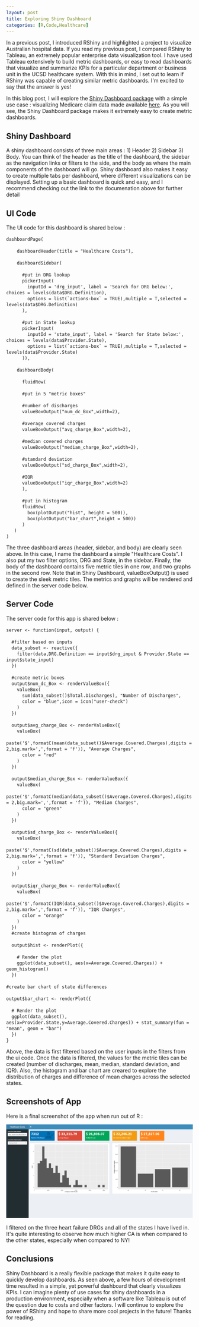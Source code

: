 ```yaml
---
layout: post
title: Exploring Shiny Dashboard
categories: [R,Code,Healthcare]
---
```


In a previous post, I introduced RShiny and highlighted a project to visualize Australian hospital data.  If you read my previous post, I compared RShiny to Tableau, an extremely popular enterprise data visualization tool. I have used Tableau extensively to build metric dashboards, or easy to read dashboards that visualize and summarize KPIs for a particular department or business unit in the UCSD healthcare system.  With this in mind, I set out to learn if RShiny was capable of creating similar metric dashboards.  I'm excited to say that the answer is yes!

In this blog post, I will explore the [Shiny Dashboard package](https://rstudio.github.io/shinydashboard/) with a simple use case : visualizing Medicare claim data made available [here](https://www.cms.gov/Research-Statistics-Data-and-Systems/Statistics-Trends-and-Reports/Medicare-Provider-Charge-Data/Inpatient).  As you will see, the Shiny Dashboard package makes it extremely easy to create metric dashboards. 

## Shiny Dashboard

A shiny dashboard consists of three main areas : 1) Header 2) Sidebar 3) Body.  You can think of the header as the title of the dashboard, the sidebar as the navigation links or filters to the side, and the body as where the main components of the dashboard will go.  Shiny dashboard also makes it easy to create multiple tabs per dashboard, where different visualizations can be displayed.  Setting up a basic dashboard is quick and easy, and I recommend checking out the link to the documenation above for further detail

## UI Code

The UI code for this dashboard is shared below : 

~~~~
dashboardPage(
  
    dashboardHeader(title = "Healthcare Costs"),
    
    dashboardSidebar(
      
      #put in DRG lookup
      pickerInput(
        inputId = 'drg_input', label = 'Search for DRG below:', choices = levels(data$DRG.Definition),
        options = list(`actions-box` = TRUE),multiple = T,selected = levels(data$DRG.Definition)
      ),
      
      #put in State lookup
      pickerInput(
        inputId = 'state_input', label = 'Search for State below:', choices = levels(data$Provider.State),
        options = list(`actions-box` = TRUE),multiple = T,selected = levels(data$Provider.State)
      )),

    dashboardBody(
      
      fluidRow(
      
      #put in 5 "metric boxes"
      
      #number of discharges
      valueBoxOutput("num_dc_Box",width=2),
      
      #average covered charges
      valueBoxOutput("avg_charge_Box",width=2),
      
      #median covered charges
      valueBoxOutput("median_charge_Box",width=2),
      
      #standard deviation
      valueBoxOutput("sd_charge_Box",width=2),
      
      #IQR
      valueBoxOutput("iqr_charge_Box",width=2)
      ),
      
      #put in histogram
      fluidRow(
        box(plotOutput("hist", height = 500)),
        box(plotOutput("bar_chart",height = 500))
      )   
   )
)
~~~~

The three dashboard areas (header, sidebar, and body) are clearly seen above.  In this case, I name the dashboard a simple "Healthcare Costs".  I also put my two filter options, DRG and State, in the sidebar. Finally, the body of the dashboard contains five metric tiles in one row, and two graphs in the second row.  Note that in Shiny Dashboard, valueBoxOutput() is used to create the sleek metric tiles.  The metrics and graphs will be rendered and defined in the server code below.  

## Server Code

The server code for this app is shared below : 

~~~~
server <- function(input, output) {
  
  #filter based on inputs
  data_subset <- reactive({
    filter(data,DRG.Definition == input$drg_input & Provider.State == input$state_input) 
  })

  #create metric boxes
  output$num_dc_Box <- renderValueBox({
    valueBox(
      sum(data_subset()$Total.Discharges), "Number of Discharges",
      color = "blue",icon = icon("user-check")
    )
  })
  
  output$avg_charge_Box <- renderValueBox({
    valueBox(
      paste('$',formatC(mean(data_subset()$Average.Covered.Charges),digits = 2,big.mark=',',format = 'f')), "Average Charges",
      color = "red"
    )
  })
  
  output$median_charge_Box <- renderValueBox({
    valueBox(
      paste('$',formatC(median(data_subset()$Average.Covered.Charges),digits = 2,big.mark=',',format = 'f')), "Median Charges",
      color = "green"
    )
  })
  
  output$sd_charge_Box <- renderValueBox({
    valueBox(
      paste('$',formatC(sd(data_subset()$Average.Covered.Charges),digits = 2,big.mark=',',format = 'f')), "Standard Deviation Charges",
      color = "yellow"
    )
  })
  
  output$iqr_charge_Box <- renderValueBox({
    valueBox(
      paste('$',formatC(IQR(data_subset()$Average.Covered.Charges),digits = 2,big.mark=',',format = 'f')), "IQR Charges",
      color = "orange"
    )
  })
  #create histogram of charges
  
  output$hist <- renderPlot({
    
    # Render the plot
    ggplot(data_subset(), aes(x=Average.Covered.Charges)) + geom_histogram()
  })

#create bar chart of state differences

output$bar_chart <- renderPlot({
  
  # Render the plot
  ggplot(data_subset(), aes(x=Provider.State,y=Average.Covered.Charges)) + stat_summary(fun = "mean", geom = "bar")
  })
}
~~~~

Above, the data is first filtered based on the user inputs in the filters from the ui code.  Once the data is filtered, the values for the metric tiles can be created (number of discharges, mean, median, standard deviation, and IQR).  Also, the histogram and bar chart are creared to explore the distribution of charges and difference of mean charges across the selected states. 

## Screenshots of App

Here is a final screenshot of the app when run out of R : 

<img src="/images/medicare_cost.PNG">  

I filtered on the three heart failure DRGs and all of the states I have lived in.  It's quite interesting to observe how much higher CA is when compared to the other states, especially when compared to NY! 

## Conclusions

Shiny Dashboard is a really flexible package that makes it quite easy to quickly develop dashboards.  As seen above, a few hours of development time resulted in a simple, yet powerful dashboard that clearly visualizes KPIs.  I can imagine plenty of use cases for shiny dashboards in a production environment, especially when a software like Tableau is out of the question due to costs and other factors. I will continue to explore the power of RShiny and hope to share more cool projects in the future! Thanks for reading. 
